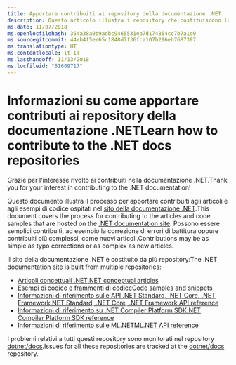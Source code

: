 ```yaml
---
title: Apportare contribuiti ai repository della documentazione .NET
description: Questo articolo illustra i repository che costituiscono la documentazione .NET.
ms.date: 11/07/2018
ms.openlocfilehash: 364a38a0b9adbc9465531eb7d174864cc7b7a1e0
ms.sourcegitcommit: 44eb4f5ee65c1848d7f36fca107b296eb7687397
ms.translationtype: HT
ms.contentlocale: it-IT
ms.lasthandoff: 11/13/2018
ms.locfileid: "51609717"
---
```

# <a name="learn-how-to-contribute-to-the-net-docs-repositories"></a><span data-ttu-id="d2c75-103">Informazioni su come apportare contributi ai repository della documentazione .NET</span><span class="sxs-lookup"><span data-stu-id="d2c75-103">Learn how to contribute to the .NET docs repositories</span></span>

<span data-ttu-id="d2c75-104">Grazie per l'interesse rivolto ai contribuiti nella documentazione .NET.</span><span class="sxs-lookup"><span data-stu-id="d2c75-104">Thank you for your interest in contributing to the .NET documentation!</span></span>

<span data-ttu-id="d2c75-105">Questo documento illustra il processo per apportare contribuiti agli articoli e agli esempi di codice ospitati nel [sito della documentazione .NET](https://docs.microsoft.com/dotnet).</span><span class="sxs-lookup"><span data-stu-id="d2c75-105">This document covers the process for contributing to the articles and code samples that are hosted on the [.NET documentation site](https://docs.microsoft.com/dotnet).</span></span> <span data-ttu-id="d2c75-106">Possono essere semplici contribuiti, ad esempio la correzione di errori di battitura oppure contribuiti più complessi, come nuovi articoli.</span><span class="sxs-lookup"><span data-stu-id="d2c75-106">Contributions may be as simple as typo corrections or as complex as new articles.</span></span>

<span data-ttu-id="d2c75-107">Il sito della documentazione .NET è costituito da più repository:</span><span class="sxs-lookup"><span data-stu-id="d2c75-107">The .NET documentation site is built from multiple repositories:</span></span>

- [<span data-ttu-id="d2c75-108">Articoli concettuali .NET</span><span class="sxs-lookup"><span data-stu-id="d2c75-108">.NET conceptual articles</span></span>](https://github.com/dotnet/docs)
- [<span data-ttu-id="d2c75-109">Esempi di codice e frammenti di codice</span><span class="sxs-lookup"><span data-stu-id="d2c75-109">Code samples and snippets</span></span>](https://github.com/dotnet/samples)
- [<span data-ttu-id="d2c75-110">Informazioni di riferimento sulle API .NET Standard, .NET Core, .NET Framework</span><span class="sxs-lookup"><span data-stu-id="d2c75-110">.NET Standard, .NET Core, .NET Framework API reference</span></span>](https://github.com/dotnet/dotnet-api-docs)
- [<span data-ttu-id="d2c75-111">Informazioni di riferimento su .NET Compiler Platform SDK</span><span class="sxs-lookup"><span data-stu-id="d2c75-111">.NET Compiler Platform SDK reference</span></span>](https://github.com/dotnet/roslyn-api-docs)
- [<span data-ttu-id="d2c75-112">Informazioni di riferimento sulle ML.NET</span><span class="sxs-lookup"><span data-stu-id="d2c75-112">ML.NET API reference</span></span>](https://github.com/dotnet/ml-api-docs)

<span data-ttu-id="d2c75-113">I problemi relativi a tutti questi repository sono monitorati nel repository [dotnet/docs](https://github.com/dotnet/docs/issues).</span><span class="sxs-lookup"><span data-stu-id="d2c75-113">Issues for all these repositories are tracked at the [dotnet/docs](https://github.com/dotnet/docs/issues) repository.</span></span>
